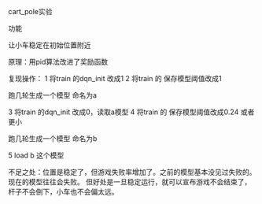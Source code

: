 

cart_pole实验

功能

让小车稳定在初始位置附近

原理：用pid算法改进了奖励函数


复现操作：
1   将train 的dqn_init 改成1
2   将train 的 保存模型阈值改成1

跑几轮生成一个模型 命名为a

3   将train 的dqn_init 改成0，读取a模型
4   将train 的 保存模型阈值改成0.24 或者更小

跑几轮生成一个模型 命名为b

5   load b 这个模型



不足之处：位置是稳定了，但游戏失败率增加了。之前的模型基本没见过失败的。现在的模型往往会失败。
但好处是一旦稳定运行，就可以宣布游戏不会结束了，杆子不会倒下，小车也不会偏太远。








